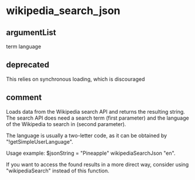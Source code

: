 # wikipedia_search_json
## argumentList
term
language
## deprecated
This relies on synchronous loading, which is discouraged
## comment

Loads data from the Wikipedia search API and returns the resulting string.
The search API does need a search term (first parameter) and the language of the Wikipedia to search in (second parameter).

The language is usually a two-letter code, as it can be obtained by "!getSimpleUserLanguage".

Usage example:
$jsonString = "Pineapple" wikipediaSearchJson "en".

If you want to access the found results in a more direct way, consider using "wikipediaSearch" instead of this function.
